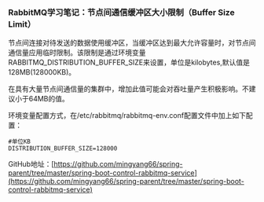 ### RabbitMQ学习笔记：节点间通信缓冲区大小限制（Buffer Size Limit）

节点间连接对待发送的数据使用缓冲区，当缓冲区达到最大允许容量时，对节点间通信量应用临时限制。该限制是通过环境变量RABBITMQ_DISTRIBUTION_BUFFER_SIZE来设置，单位是kilobytes,默认值是128MB(128000KB)。



在具有大量节点间通信量的集群中，增加此值可能会对吞吐量产生积极影响。不建议小于64MB的值。



环境变量配置方式，在/etc/rabbitmq/rabbitmq-env.conf配置文件中加上如下配置：

```
#单位KB
DISTRIBUTION_BUFFER_SIZE=128000
```

GitHub地址：[https://github.com/mingyang66/spring-parent/tree/master/spring-boot-control-rabbitmq-service](https://github.com/mingyang66/spring-parent/tree/master/spring-boot-control-rabbitmq-service)

